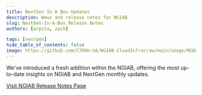 ```yaml
---
title: NextGen In A Box Updates
description: News and release notes for NGIAB
slug: NextGen-In-A-Box Release Notes 
authors: [arpita, zach]

tags: [nextgen]
hide_table_of_contents: false
image: https://github.com/CIROH-UA/NGIAB-CloudInfra/raw/main/image/README/ngiab.png
---
```


We've introduced a fresh addition within the NGIAB, offering the most up-to-date insights on NGIAB and NextGen monthly updates.

[Visit NGIAB Release Notes Page](https://docs.ciroh.org/news)

<!-- truncate -->